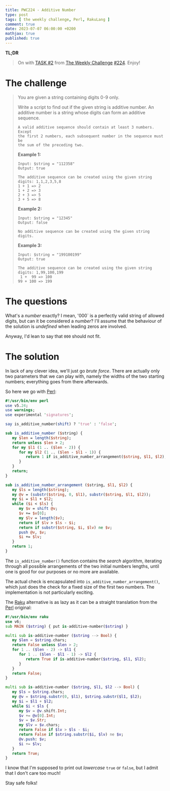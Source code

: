 ```yaml
---
title: PWC224 - Additive Number
type: post
tags: [ the weekly challenge, Perl, RakuLang ]
comment: true
date: 2023-07-07 06:00:00 +0200
mathjax: true
published: true
---
```


**TL;DR**

> On with [TASK #2][] from [The Weekly Challenge][] [#224][].
> Enjoy!

# The challenge

> You are given a string containing digits 0-9 only.
>
> Write a script to find out if the given string is additive number. An
> additive number is a string whose digits can form an additive sequence.
>
>     A valid additive sequence should contain at least 3 numbers. Except
>     the first 2 numbers, each subsequent number in the sequence must be
>     the sum of the preceding two.
>
> **Example 1:**
>
>     Input: $string = "112358"
>     Output: true
>
>     The additive sequence can be created using the given string digits: 1,1,2,3,5,8
>     1 + 1 => 2
>     1 + 2 => 3
>     2 + 3 => 5
>     3 + 5 => 8
>
> **Example 2:**
>
>     Input: $string = "12345"
>     Output: false
>
>     No additive sequence can be created using the given string digits.
>
> **Example 3:**
>
>     Input: $string = "199100199"
>     Output: true
>
>     The additive sequence can be created using the given string digits: 1,99,100,199
>      1 +  99 => 100
>     99 + 100 => 199

# The questions

What's a *number* exactly? I mean, '000` is a perfectly valid string of
allowed digits, but can it be considered a *number*? I'll assume that the
behaviour of the solution is *undefined* when leading zeros are involved.

Anyway, I'd lean to say that `000` should not fit.

# The solution

In lack of any clever idea, we'll just go *brute force*. There are actually
only two parameters that we can play with, namely the widths of the two
starting numbers; everything goes from there afterwards.

So here we go with [Perl][]:

```perl
#!/usr/bin/env perl
use v5.24;
use warnings;
use experimental 'signatures';

say is_additive_number(shift) ? 'true' : 'false';

sub is_additive_number ($string) {
   my $len = length($string);
   return unless $len > 2;
   for my $l1 (1 .. ($len - 2)) {
      for my $l2 (1 .. ($len - $l1 - 1)) {
         return 1 if is_additive_number_arrangement($string, $l1, $l2);
      }
   }
   return;
}

sub is_additive_number_arrangement ($string, $l1, $l2) {
   my $ls = length($string);
   my @v = (substr($string, 0, $l1), substr($string, $l1, $l2));
   my $i = $l1 + $l2;
   while ($i < $ls) {
      my $v = shift @v;
      $v += $v[0];
      my $lv = length($v);
      return if $lv > $ls - $i;
      return if substr($string, $i, $lv) ne $v;
      push @v, $v;
      $i += $lv;
   }
   return 1;
}
```

The `is_additive_number()` function contains the *search* algorithm,
iterating through all possible arrangements of the two initial numbers
lengths, until one is good for our purposes or no more are available.

The actual check is encapsulated into `is_additive_number_arrangement()`,
which just does the check for a fixed size of the first two numbers. The
implementation is not particularly exciting.

The [Raku][] alternative is as lazy as it can be a straight translation from
the [Perl][] original:

```raku
#!/usr/bin/env raku
use v6;
sub MAIN ($string) { put is-additive-number($string) }

multi sub is-additive-number ($string --> Bool) {
   my $len = $string.chars;
   return False unless $len > 2;
   for 1 .. ($len - 2) -> $l1 {
      for 1 .. ($len - $l1 - 1) -> $l2 {
         return True if is-additive-number($string, $l1, $l2);
      }
   }
   return False;
}

multi sub is-additive-number ($string, $l1, $l2 --> Bool) {
   my $ls = $string.chars;
   my @v = $string.substr(0, $l1), $string.substr($l1, $l2);
   my $i = $l1 + $l2;
   while $i < $ls {
      my $v = @v.shift.Int;
      $v += @v[0].Int;
      $v = $v.Str;
      my $lv = $v.chars;
      return False if $lv > $ls - $i;
      return False if $string.substr($i, $lv) ne $v;
      @v.push: $v;
      $i += $lv;
   }
   return True;
}
```

I know that I'm supposed to print out *lowercase* `true` or `false`, but I
admit that I don't care too much!

Stay safe folks!

[The Weekly Challenge]: https://theweeklychallenge.org/
[#224]: https://theweeklychallenge.org/blog/perl-weekly-challenge-224/
[TASK #2]: https://theweeklychallenge.org/blog/perl-weekly-challenge-224/#TASK2
[Perl]: https://www.perl.org/
[Raku]: https://raku.org/
[manwar]: http://www.manwar.org/
